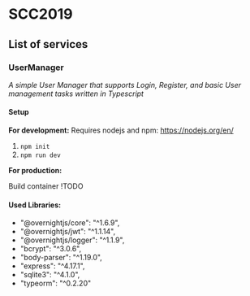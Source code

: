 # SCC2019

## List of services
### UserManager
*A simple User Manager that supports Login, Register, and basic User management tasks written in Typescript*

#### Setup
**For development:**
Requires nodejs and npm: https://nodejs.org/en/
1. `npm init`
2. `npm run dev`

**For production:**

Build container !TODO

#### Used Libraries:
* "@overnightjs/core": "^1.6.9",
* "@overnightjs/jwt": "^1.1.14",
* "@overnightjs/logger": "^1.1.9",
* "bcrypt": "^3.0.6",
* "body-parser": "^1.19.0",
* "express": "^4.17.1",
* "sqlite3": "^4.1.0",
* "typeorm": "^0.2.20"
